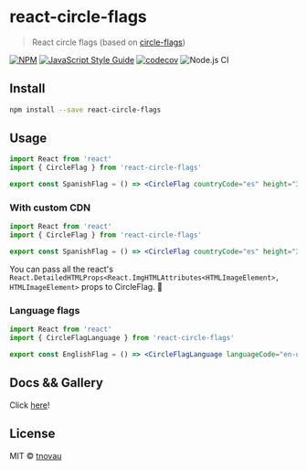 # react-circle-flags

> React circle flags (based on [circle-flags](https://github.com/HatScripts/circle-flags))

[![NPM](https://img.shields.io/npm/v/react-circle-flags.svg)](https://www.npmjs.com/package/react-circle-flags) [![JavaScript Style Guide](https://img.shields.io/badge/code_style-standard-brightgreen.svg)](https://standardjs.com) [![codecov](https://codecov.io/gh/tnovau/react-circle-flags/branch/master/graph/badge.svg)](https://codecov.io/gh/tnovau/react-circle-flags) ![Node.js CI](https://github.com/tnovau/react-circle-flags/workflows/Node.js%20CI/badge.svg)

## Install

```bash
npm install --save react-circle-flags
```

## Usage

```jsx
import React from 'react'
import { CircleFlag } from 'react-circle-flags'

export const SpanishFlag = () => <CircleFlag countryCode="es" height="35" />
```

### With custom CDN

```jsx
import React from 'react'
import { CircleFlag } from 'react-circle-flags'

export const SpanishFlag = () => <CircleFlag countryCode="es" height="35" cdnUrl="https://magic-cdn.com/flags/" />
```

You can pass all the react's `React.DetailedHTMLProps<React.ImgHTMLAttributes<HTMLImageElement>, HTMLImageElement>` props to CircleFlag. :rocket:

### Language flags

```jsx
import React from 'react'
import { CircleFlagLanguage } from 'react-circle-flags'

export const EnglishFlag = () => <CircleFlagLanguage languageCode="en-us" height="35" />
```

## Docs && Gallery

Click [here](https://tnovau.github.io/react-circle-flags/)!

## License

MIT © [tnovau](https://github.com/tnovau)
